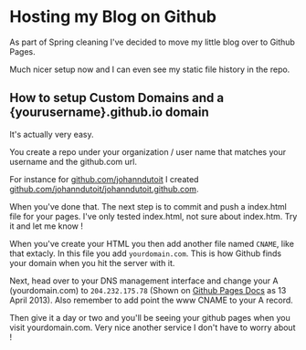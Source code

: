 # Hosting my Blog on Github

As part of Spring cleaning I've decided to move my little blog over to Github Pages.

Much nicer setup now and I can even see my static file history in the repo.

## How to setup Custom Domains and a {yourusername}.github.io domain

It's actually very easy.

You create a repo under your organization / user name that matches your username and the github.com url.

For instance for <a href="http://github.com/johanndutoit">github.com/johanndutoit</a> I created <a href="github.com/johanndutoit/johanndutoit.github.com">github.com/johanndutoit/johanndutoit.github.com</a>. 

When you've done that. The next step is to commit and push a index.html file for your pages. I've only tested index.html, not sure about index.htm. Try it and let me know !

When you've create your HTML you then add another file named <code>CNAME</code>, like that extacly. In this file you add <code>yourdomain.com</code>. This is how Github finds your domain when you hit the server with it.

Next, head over to your DNS management interface and change your A (yourdomain.com) to <code>204.232.175.78</code> (Shown on <a href="https://help.github.com/articles/setting-up-a-custom-domain-with-pages">Github Pages Docs</a> as 13 April 2013). Also remember to add point the www CNAME to your A record.

Then give it a day or two and you'll be seeing your github pages when you visit yourdomain.com. Very nice another service I don't have to worry about !